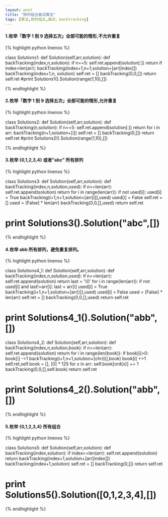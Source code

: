 ```yaml
---
layout: post
title: "排列组合面试算法"
tags: [算法,排列组合,面试，backtracking]
---
```


#### 1.枚举「数字 1 到 9 选择五次」全部可能的情形,不允许重复

{% highlight python linenos %}

class Solutions1:
    def Solution(self,arr,solution):
        def backTracking(index,n,solution):
            if n==5:
                self.ret.append(solution[:])
                return
            if index<len(arr):
                backTracking(index+1,n+1,solution+[arr[index]])
                backTracking(index+1,n, solution)
        self.ret = []
        backTracking(0,0,[])
        return self.ret
#print Solutions1().Solution(range(1,10),[])

{% endhighlight %}

#### 2.枚举「数字 1 到 9 选择五次」全部可能的情形,允许重复

{% highlight python linenos %}

class Solutions2:
    def Solution(self,arr,solution):
        def backTracking(n,solution):
            if n==5:
                self.ret.append(solution[:])
                return
            for i in arr:
                backTracking(n+1,solution+[i])
        self.ret = []
        backTracking(0,[])
        return self.ret
#print Solutions2().Solution(range(1,10),[])

{% endhighlight %}

#### 3.枚举 {0,1,2,3,4} 或者"abc" 所有排列

{% highlight python linenos %}

class Solutions3:
    def Solution(self,arr,solution):
        def backTracking(index,n,solution,used):
            if n==len(arr):
                self.ret.append(solution)
                return
            for i in range(len(arr)):
                if not used[i]:
                    used[i] = True
                    backTracking(i+1,n+1,solution+[arr[i]],used)
                    used[i] = False
        self.ret = []
        used = [False] * len(arr)
        backTracking(0,0,[],used)
        return self.ret
# print Solutions3().Solution("abc",[])

{% endhighlight %}

#### 4.枚举 abb 所有排列，避免重复排列。

{% highlight python linenos %}

class Solutions4_1:
    def Solution(self,arr,solution):
        def backTracking(index,n,solution,used):
            if n==len(arr):
                self.ret.append(solution)
                return
            last = '\0'
            for i in range(len(arr)):
                if not used[i] and last!=arr[i]:
                    last = arr[i]
                    used[i] = True
                    backTracking(i+1,n+1,solution+[arr[i]],used)
                    used[i] = False
        used = [False] * len(arr)
        self.ret = []
        backTracking(0,0,[],used)
        return self.ret
# print Solutions4_1().Solution("abb",[])

class Solutions4_2:
    def Solution(self,arr,solution):
        def backTracking(index,n,solution,book):
            if n==len(arr):
                self.ret.append(solution)
                return
            for i in range(len(book)):
                if book[i]>0:
                    book[i] -=1
                    backTracking(i+1,n+1,solution+[chr(i)],book)
                    book[i] +=1
        self.ret,self.book = [], [0] * 125
        for x in arr:
            self.book[ord(x)] += 1
        backTracking(0,0,[],self.book)
        return self.ret
# print Solutions4_2().Solution("abb",[])

{% endhighlight %}

#### 5.枚举 {0,1,2,3,4} 所有组合

{% highlight python linenos %}

class Solutions5:
    def Solution(self,arr,solution):
        def backTracking(index,solution):
            if index==len(arr):
                self.ret.append(solution)
                return
            backTracking(index+1,solution+[arr[index]])
            backTracking(index+1,solution)
        self.ret = []
        backTracking(0,[])
        return self.ret
# print Solutions5().Solution([0,1,2,3,4],[])

{% endhighlight %}